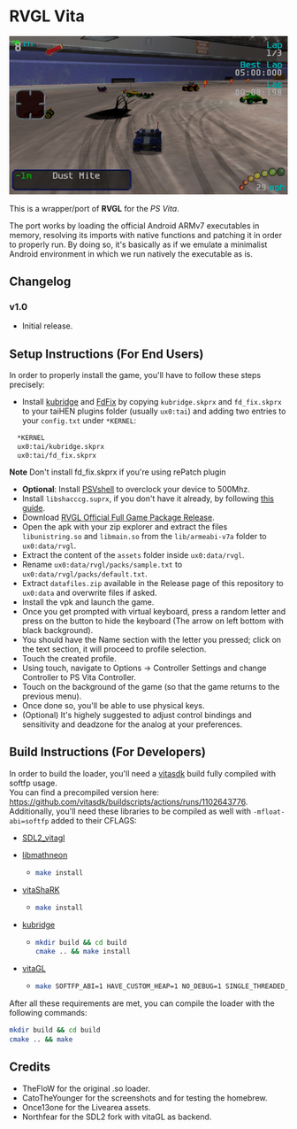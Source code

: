 # RVGL Vita

<p align="center"><img src="./screenshots/game.png"></p>

This is a wrapper/port of <b>RVGL</b> for the *PS Vita*.

The port works by loading the official Android ARMv7 executables in memory, resolving its imports with native functions and patching it in order to properly run.
By doing so, it's basically as if we emulate a minimalist Android environment in which we run natively the executable as is.

## Changelog

### v1.0

- Initial release.

## Setup Instructions (For End Users)

In order to properly install the game, you'll have to follow these steps precisely:

- Install [kubridge](https://github.com/TheOfficialFloW/kubridge/releases/) and [FdFix](https://github.com/TheOfficialFloW/FdFix/releases/) by copying `kubridge.skprx` and `fd_fix.skprx` to your taiHEN plugins folder (usually `ux0:tai`) and adding two entries to your `config.txt` under `*KERNEL`:
  
```
  *KERNEL
  ux0:tai/kubridge.skprx
  ux0:tai/fd_fix.skprx
```

**Note** Don't install fd_fix.skprx if you're using rePatch plugin

- **Optional**: Install [PSVshell](https://github.com/Electry/PSVshell/releases) to overclock your device to 500Mhz.
- Install `libshacccg.suprx`, if you don't have it already, by following [this guide](https://samilops2.gitbook.io/vita-troubleshooting-guide/shader-compiler/extract-libshacccg.suprx).
- Download  [RVGL Official Full Game Package Release](https://distribute.re-volt.io/releases/rvgl_full_android_original.apk).
- Open the apk with your zip explorer and extract the files `libunistring.so` and `libmain.so` from the `lib/armeabi-v7a` folder to `ux0:data/rvgl`.
- Extract the content of the `assets` folder inside `ux0:data/rvgl`.
- Rename `ux0:data/rvgl/packs/sample.txt` to `ux0:data/rvgl/packs/default.txt`.
- Extract `datafiles.zip` available in the Release page of this repository to `ux0:data` and overwrite files if asked.
- Install the vpk and launch the game.
- Once you get prompted with virtual keyboard, press a random letter and press on the button to hide the keyboard (The arrow on left bottom with black background).
- You should have the Name section with the letter you pressed; click on the text section, it will proceed to profile selection.
- Touch the created profile.
- Using touch, navigate to Options -> Controller Settings and change Controller to PS Vita Controller.
- Touch on the background of the game (so that the game returns to the previous menu).
- Once done so, you'll be able to use physical keys.
- (Optional) It's highely suggested to adjust control bindings and sensitivity and deadzone for the analog at your preferences.

## Build Instructions (For Developers)

In order to build the loader, you'll need a [vitasdk](https://github.com/vitasdk) build fully compiled with softfp usage.  
You can find a precompiled version here: https://github.com/vitasdk/buildscripts/actions/runs/1102643776.  
Additionally, you'll need these libraries to be compiled as well with `-mfloat-abi=softfp` added to their CFLAGS:

- [SDL2_vitagl](https://github.com/Northfear/SDL/tree/vitagl)

- [libmathneon](https://github.com/Rinnegatamante/math-neon)

  - ```bash
    make install
    ```

- [vitaShaRK](https://github.com/Rinnegatamante/vitaShaRK)

  - ```bash
    make install
    ```

- [kubridge](https://github.com/TheOfficialFloW/kubridge)

  - ```bash
    mkdir build && cd build
    cmake .. && make install
    ```

- [vitaGL](https://github.com/Rinnegatamante/vitaGL)

  - ````bash
    make SOFTFP_ABI=1 HAVE_CUSTOM_HEAP=1 NO_DEBUG=1 SINGLE_THREADED_GC=1 install
    ````

After all these requirements are met, you can compile the loader with the following commands:

```bash
mkdir build && cd build
cmake .. && make
```

## Credits

- TheFloW for the original .so loader.
- CatoTheYounger for the screenshots and for testing the homebrew.
- Once13one for the Livearea assets.
- Northfear for the SDL2 fork with vitaGL as backend.
